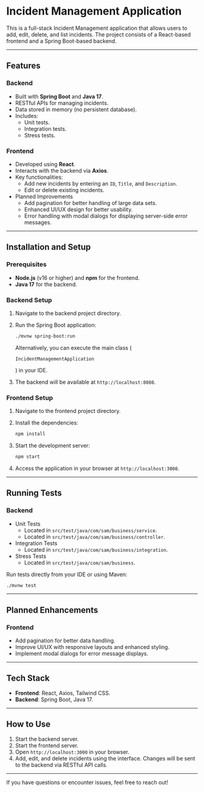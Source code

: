 # Incident Management Application

This is a full-stack Incident Management application that allows users to add, edit, delete, and list incidents. The project consists of a React-based frontend and a Spring Boot-based backend.

------

## Features

### Backend

- Built with **Spring Boot** and **Java 17**.
- RESTful APIs for managing incidents.
- Data stored in memory (no persistent database).
- Includes: 
  - Unit tests.
  - Integration tests.
  - Stress tests.

### Frontend

- Developed using **React**.
- Interacts with the backend via **Axios**.
- Key functionalities: 
  - Add new incidents by entering an `ID`, `Title`, and `Description`.
  - Edit or delete existing incidents.
- Planned Improvements
  - Add pagination for better handling of large data sets.
  - Enhanced UI/UX design for better usability.
  - Error handling with modal dialogs for displaying server-side error messages.

------

## Installation and Setup

### Prerequisites

- **Node.js** (v16 or higher) and **npm** for the frontend.
- **Java 17** for the backend.

### Backend Setup

1. Navigate to the backend project directory.

2. Run the Spring Boot application: 

   ```bash
   ./mvnw spring-boot:run
   ```

    Alternatively, you can execute the main class (

   ```
   IncidentManagementApplication
   ```

   ) in your IDE.

3. The backend will be available at `http://localhost:8080`.

### Frontend Setup

1. Navigate to the frontend project directory.

2. Install the dependencies: 

   ```bash
   npm install
   ```

3. Start the development server: 

   ```bash
   npm start
   ```

4. Access the application in your browser at `http://localhost:3000`.

------

## Running Tests

### Backend

- Unit Tests
  - Located in `src/test/java/com/sam/business/service`.
  - Located in `src/test/java/com/sam/business/controller`.
- Integration Tests
  - Located in `src/test/java/com/sam/business/integration`.
- Stress Tests
  - Located in `src/test/java/com/sam/business`.

Run tests directly from your IDE or using Maven:

```bash
./mvnw test
```

------

## Planned Enhancements

### Frontend

- Add pagination for better data handling.
- Improve UI/UX with responsive layouts and enhanced styling.
- Implement modal dialogs for error message displays.

------

## Tech Stack

- **Frontend**: React, Axios, Tailwind CSS.
- **Backend**: Spring Boot, Java 17.

------

## How to Use

1. Start the backend server.
2. Start the frontend server.
3. Open `http://localhost:3000` in your browser.
4. Add, edit, and delete incidents using the interface. Changes will be sent to the backend via RESTful API calls.

------

If you have questions or encounter issues, feel free to reach out!